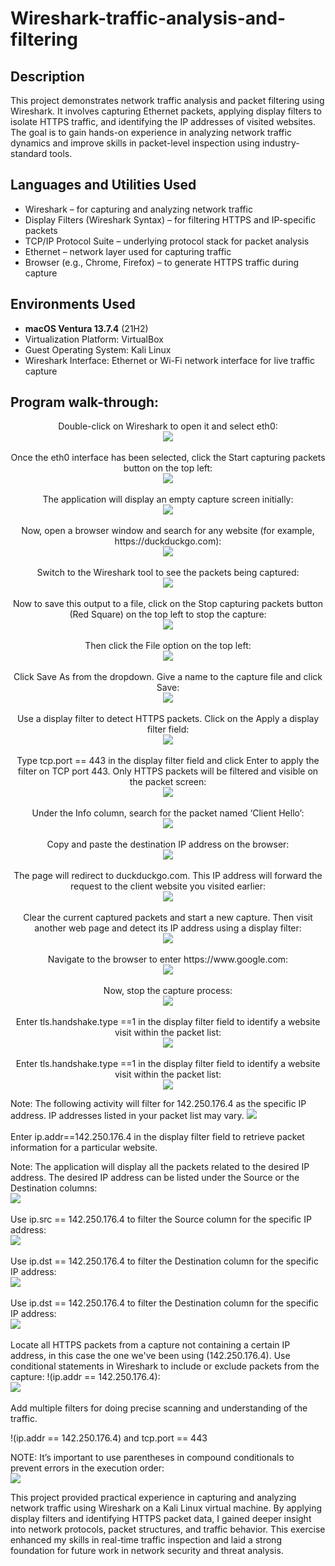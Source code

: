 <h1>Wireshark-traffic-analysis-and-filtering</h1>


<h2>Description</h2>
This project demonstrates network traffic analysis and packet filtering using Wireshark. It involves capturing Ethernet packets, applying display filters to isolate HTTPS traffic, and identifying the IP addresses of visited websites. The goal is to gain hands-on experience in analyzing network traffic dynamics and improve skills in packet-level inspection using industry-standard tools.
<br />


<h2>Languages and Utilities Used</h2>

- Wireshark – for capturing and analyzing network traffic
- Display Filters (Wireshark Syntax) – for filtering HTTPS and IP-specific packets
- TCP/IP Protocol Suite – underlying protocol stack for packet analysis
- Ethernet – network layer used for capturing traffic
- Browser (e.g., Chrome, Firefox) – to generate HTTPS traffic during capture

<h2>Environments Used </h2>

- <b>macOS Ventura 13.7.4</b> (21H2)
- Virtualization Platform: VirtualBox
- Guest Operating System: Kali Linux
- Wireshark Interface: Ethernet or Wi-Fi network interface for live traffic capture

<h2>Program walk-through:</h2>

<p align="center">
Double-click on Wireshark to open it and select eth0: <br/>
<img src="https://i.imgur.com/D7AxmrG.png"/>
<br />
<br />
Once the eth0 interface has been selected, click the Start capturing packets button on the top left:  <br/>
<img src="https://i.imgur.com/eUAOLsp.png"/>
<br />
<br />
The application will display an empty capture screen initially: <br/>
<img src="https://i.imgur.com/OltjMab.png"/>
<br />
<br />
Now, open a browser window and search for any website (for example, https://duckduckgo.com):  <br/>
<img src="https://i.imgur.com/Tc2xp74.png"/>
<br />
<br />
Switch to the Wireshark tool to see the packets being captured:  <br/>
<img src="https://i.imgur.com/5Elc9Zc.png"/>
<br />
<br />
Now to save this output to a file, click on the Stop capturing packets button (Red Square) on the top left to stop the capture:  <br/>
<img src="https://i.imgur.com/kAEIudn.png"/>
<br />
<br />
Then click the File option on the top left:  <br/>
<img src="https://i.imgur.com/Ik0yuER.png"/>
<br />
<br />
Click Save As from the dropdown. Give a name to the capture file and click Save:  <br/>
<img src="https://i.imgur.com/7VPejLq.png"/>
<br />
<br />
Use a display filter to detect HTTPS packets. Click on the Apply a display filter field:  <br/>
<img src="https://i.imgur.com/mNG2nQg.png"/> 
<br />
<br />
Type tcp.port == 443 in the display filter field and click Enter to apply the filter on TCP port 443. Only HTTPS packets will be filtered and visible on the packet screen:  <br/>
<img src="https://i.imgur.com/VwRqQHu.png"/>
<br />
<br />
Under the Info column, search for the packet named ‘Client Hello’:  <br/>
<img src="https://i.imgur.com/CBS2YJP.png"/>
<br />
<br />
Copy and paste the destination IP address on the browser:  <br/>
<img src="https://i.imgur.com/CW7GlGn.png"/>
<br />
<br />
The page will redirect to duckduckgo.com. This IP address will forward the request to the client website you visited earlier:  <br/>
<img src="https://i.imgur.com/t3bEnwY.png"/>
<br />
<br />
Clear the current captured packets and start a new capture. Then visit another web page and detect its IP address using a display filter:  <br/>
<img src="https://i.imgur.com/AU0KmKm.png"/>
<br />
<br />
Navigate to the browser to enter https://www.google.com:  <br/>
<img src="https://i.imgur.com/ePDYi0s.png"/>
<br />
<br />
Now, stop the capture process:  <br/>
<img src="https://i.imgur.com/BXyRyhj.png"/>
<br />
<br />
Enter tls.handshake.type ==1 in the display filter field to identify a website visit within the packet list:  <br/>
<img src="https://i.imgur.com/3c1q91s.png"/>
<br />
<br />
Enter tls.handshake.type ==1 in the display filter field to identify a website visit within the packet list:  <br/>
<img src="https://i.imgur.com/6degXpG.png"/>
  
Note: The following activity will filter for 142.250.176.4 as the specific IP address. IP addresses listed in your packet list may vary.
<img src="https://i.imgur.com/7jljowN.png"/>
<br />
<br />
Enter ip.addr==142.250.176.4 in the display filter field to retrieve packet information for a particular website.

Note: The application will display all the packets related to the desired IP address. The desired IP address can be listed under the Source or the Destination columns:  <br/>
<img src="https://i.imgur.com/ZK9PW3c.png"/>
<br />
<br />
Use ip.src == 142.250.176.4 to filter the Source column for the specific IP address:  <br/>
<img src="https://i.imgur.com/HtkO7O8.png"/>
<br />
<br />
Use ip.dst == 142.250.176.4 to filter the Destination column for the specific IP address:  <br/>
<img src="https://i.imgur.com/Gg7cR4R.png"/>
<br />
<br />
Use ip.dst == 142.250.176.4 to filter the Destination column for the specific IP address:  <br/>
<img src="https://i.imgur.com/Gg7cR4R.png"/>
<br />
<br />
Locate all HTTPS packets from a capture not containing a certain IP address, in this case the one we've been using (142.250.176.4). Use conditional statements in Wireshark to include or exclude packets from the capture: !(ip.addr == 142.250.176.4):  <br/>
<img src="https://i.imgur.com/wmAC0uB.png"/>
<br />
<br />
Add multiple filters for doing precise scanning and understanding of the traffic. 

!(ip.addr == 142.250.176.4) and tcp.port == 443

NOTE: It’s important to use parentheses in compound conditionals to prevent errors in the execution order:  <br/>
<img src="https://i.imgur.com/zwWhHPe.png"/>

This project provided practical experience in capturing and analyzing network traffic using Wireshark on a Kali Linux virtual machine. By applying display filters and identifying HTTPS packet data, I gained deeper insight into network protocols, packet structures, and traffic behavior. This exercise enhanced my skills in real-time traffic inspection and laid a strong foundation for future work in network security and threat analysis.
<br />
<br />
</p>

<!--
 ```diff
- text in red
+ text in green
! text in orange
# text in gray
@@ text in purple (and bold)@@
```
--!>
